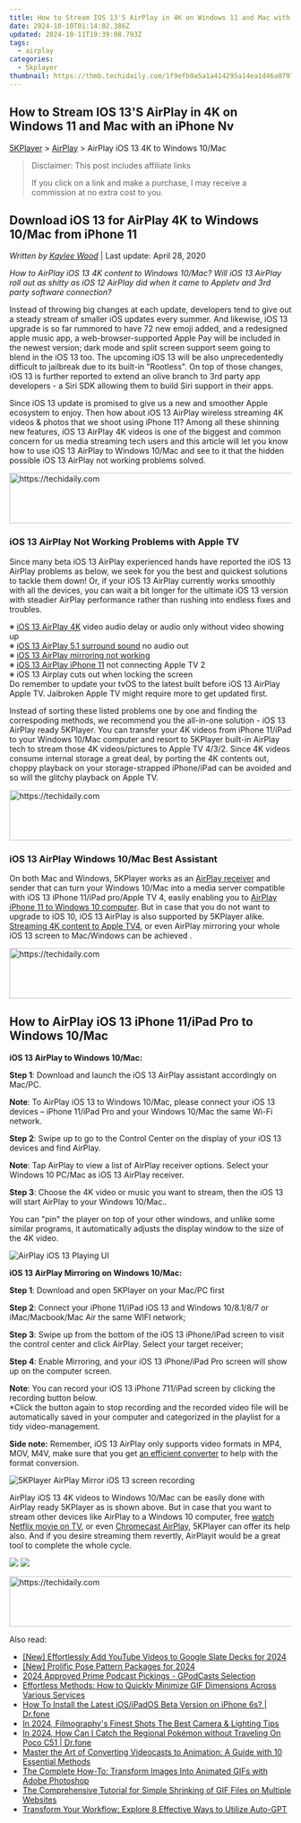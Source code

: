 ```yaml
---
title: How to Stream IOS 13'S AirPlay in 4K on Windows 11 and Mac with an iPhone Nv
date: 2024-10-10T01:14:02.386Z
updated: 2024-10-11T19:39:08.793Z
tags:
  - airplay
categories:
  - 5kplayer
thumbnail: https://thmb.techidaily.com/1f9efb9a5a1a414295a14ea1d46a07970958d7efb8dbb6f473b4857c829f272b.png
---
```


## How to Stream IOS 13'S AirPlay in 4K on Windows 11 and Mac with an iPhone Nv

[5KPlayer](https://tools.techidaily.com/5kplayer/products/) \> [AirPlay](https://tools.techidaily.com/5kplayer/airplay/) \> AirPlay iOS 13 4K to Windows 10/Mac

>  Disclaimer: This post includes affiliate links
>
>  If you click on a link and make a purchase, I may receive a commission at no extra cost to you.
>

## Download iOS 13 for AirPlay 4K to Windows 10/Mac from iPhone 11

 _Written by [Kaylee Wood](https://www.quora.com/profile/Amanda-Hu-21)_ | Last update: April 28, 2020

_How to AirPlay iOS 13 4K content to Windows 10/Mac? Will iOS 13 AirPlay roll out as shitty as iOS 12 AirPlay did when it came to Appletv and 3rd party software connection?_

Instead of throwing big changes at each update, developers tend to give out a steady stream of smaller iOS updates every summer. And likewise, iOS 13 upgrade is so far rummored to have 72 new emoji added, and a redesigned apple music app, a web-browser-supported Apple Pay will be included in the newest version; dark mode and split screen support seem going to blend in the iOS 13 too. The upcoming iOS 13 will be also unprecedentedly difficult to jailbreak due to its built-in "Rootless". On top of those changes, iOS 13 is further reported to extend an olive branch to 3rd party app developers - a Siri SDK allowing them to build Siri support in their apps.

  
 Since iOS 13 update is promised to give us a new and smoother Apple ecosystem to enjoy. Then how about iOS 13 AirPlay wireless streaming 4K videos & photos that we shoot using iPhone 11? Among all these shinning new features, iOS 13 AirPlay 4K videos is one of the biggest and common concern for us media streaming tech users and this article will let you know how to use iOS 13 AirPlay to Windows 10/Mac and see to it that the hidden possible iOS 13 AirPlay not working problems solved.

<!-- affiliate ads begin -->
<a href="https://zebaoaffiliateprogram.pxf.io/c/5597632/2137976/21526" target="_top" id="2137976">
  <img src="//a.impactradius-go.com/display-ad/21526-2137976" border="0" alt="https://techidaily.com" width="728" height="90"/>
</a>
<img height="0" width="0" src="https://zebaoaffiliateprogram.pxf.io/i/5597632/2137976/21526" style="position:absolute;visibility:hidden;" border="0" />
<!-- affiliate ads end -->

### iOS 13 AirPlay Not Working Problems with Apple TV

Since many beta iOS 13 AirPlay experienced hands have reported the iOS 13 AirPlay problems as below, we seek for you the best and quickest solutions to tackle them down! Or, if your iOS 13 AirPlay currently works smoothly with all the devices, you can wait a bit longer for the ultimate iOS 13 version with steadier AirPlay performance rather than rushing into endless fixes and troubles. 

※ [iOS 13 AirPlay 4K](https://tools.techidaily.com/5kplayer/airplay/) video audio delay or audio only without video showing up  
 ※ [iOS 13 AirPlay 5.1 surround sound](https://tools.techidaily.com/5kplayer/airplay/) no audio out  
 ※ [iOS 13 AirPlay mirroring not working](https://tools.techidaily.com/5kplayer/airplay/)  
 ※ [iOS 13 AirPlay iPhone 11](https://tools.techidaily.com/5kplayer/airplay/) not connecting Apple TV 2  
 ※ iOS 13 Airplay cuts out when locking the screen  
 Do remember to update your tvOS to the latest built before iOS 13 AirPlay Apple TV. Jaibroken Apple TV might require more to get updated first.

Instead of sorting these listed problems one by one and finding the correspoding methods, we recommend you the all-in-one solution - iOS 13 AirPlay ready 5KPlayer. You can transfer your 4K videos from iPhone 11/iPad to your Windows 10/Mac computer and resort to 5KPlayer built-in AirPlay tech to stream those 4K videos/pictures to Apple TV 4/3/2\. Since 4K videos consume internal storage a great deal, by porting the 4K contents out, choppy playback on your storage-strapped iPhone/iPad can be avoided and so will the glitchy playback on Apple TV.

<!-- affiliate ads begin -->
<a href="https://appsumo.8odi.net/c/5597632/2118325/7443" target="_top" id="2118325">
  <img src="//a.impactradius-go.com/display-ad/7443-2118325" border="0" alt="https://techidaily.com" width="728" height="90"/>
</a>
<img height="0" width="0" src="https://appsumo.8odi.net/i/5597632/2118325/7443" style="position:absolute;visibility:hidden;" border="0" />
<!-- affiliate ads end -->

### iOS 13 AirPlay Windows 10/Mac Best Assistant

On both Mac and Windows, 5KPlayer works as an [AirPlay receiver](https://tools.techidaily.com/5kplayer/airplay/) and sender that can turn your Windows 10/Mac into a media server compatible with iOS 13 iPhone 11/iPad pro/Apple TV 4, easily enabling you to [AirPlay iPhone 11 to Windows 10 computer](https://tools.techidaily.com/5kplayer/airplay/). But in case that you do not want to upgrade to iOS 10, iOS 13 AirPlay is also supported by 5KPlayer alike. [Streaming 4K content to Apple TV4](https://tools.techidaily.com/5kplayer/airplay/), or even AirPlay mirroring your whole iOS 13 screen to Mac/Windows can be achieved . 

<!-- affiliate ads begin -->
<a href="https://aligracehair.sjv.io/c/5597632/1896560/19272" target="_top" id="1896560">
  <img src="//a.impactradius-go.com/display-ad/19272-1896560" border="0" alt="https://techidaily.com" width="728" height="90"/>
</a>
<img height="0" width="0" src="https://aligracehair.sjv.io/i/5597632/1896560/19272" style="position:absolute;visibility:hidden;" border="0" />
<!-- affiliate ads end -->

## How to AirPlay iOS 13 iPhone 11/iPad Pro to Windows 10/Mac

**iOS 13 AirPlay to Windows 10/Mac:** 

**Step 1**: Download and launch the iOS 13 AirPlay assistant accordingly on Mac/PC.

**Note**: To AirPlay iOS 13 to Windows 10/Mac, please connect your iOS 13 devices – iPhone 11/iPad Pro and your Windows 10/Mac the same Wi-Fi network.

**Step 2**: Swipe up to go to the Control Center on the display of your iOS 13 devices and find AirPlay.

**Note**: Tap AirPlay to view a list of AirPlay receiver options. Select your Windows 10 PC/Mac as iOS 13 AirPlay receiver.

**Step 3**: Choose the 4K video or music you want to stream, then the iOS 13 will start AirPlay to your Windows 10/Mac..

You can "pin" the player on top of your other windows, and unlike some similar programs, it automatically adjusts the display window to the size of the 4K video.

![AirPlay iOS 13 Playing UI](https://www.5kplayer.com/airplay/img/5kp-airplay-windows-8-zjy.jpg) 

**iOS 13 AirPlay Mirroring on Windows 10/Mac:**

**Step 1**: Download and open 5KPlayer on your Mac/PC first

**Step 2**: Connect your iPhone 11/iPad iOS 13 and Windows 10/8.1/8/7 or iMac/Macbook/Mac Air the same WIFI network;

**Step 3**: Swipe up from the bottom of the iOS 13 iPhone/iPad screen to visit the control center and click AirPlay. Select your target receiver;

**Step 4**: Enable Mirroring, and your iOS 13 iPhone/iPad Pro screen will show up on the computer screen.

**Note**: You can record your iOS 13 iPhone 711/iPad screen by clicking the recording button below.  
 \*Click the button again to stop recording and the recorded video file will be automatically saved in your computer and categorized in the playlist for a tidy video-management.

**Side note:** Remember, iOS 13 AirPlay only supports video formats in MP4, MOV, M4V, make sure that you get [an efficient converter](https://tools.techidaily.com/5kplayer/products/) to help with the format conversion.

![5KPlayer AirPlay Mirror iOS 13 screen recording](https://www.5kplayer.com/airplay/../video-music-player/img/5kp-wmc-alternative-zjy-recording.jpg) 

AirPlay iOS 13 4K videos to Windows 10/Mac can be easily done with AirPlay ready 5KPlayer as is shown above. But in case that you want to stream other devices like AirPlay to a Windows 10 computer, free [watch Netflix movie on TV](https://tools.techidaily.com/5kplayer/airplay/), or even [Chromecast AirPlay](https://tools.techidaily.com/5kplayer/airplay/), 5KPlayer can offer its help also. And if you desire streaming them revertly, AirPlayit would be a great tool to complete the whole cycle.

[![](https://www.5kplayer.com/airplay/../button/freedownwhitewin.png)](https://tools.techidaily.com/5kplayer/products/) [![](https://www.5kplayer.com/airplay/../button/freedownbackmac.png)](https://tools.techidaily.com/5kplayer/products/)

<!-- affiliate ads begin -->
<a href="https://unicoeye.pxf.io/c/5597632/2134218/18498" target="_top" id="2134218">
  <img src="//a.impactradius-go.com/display-ad/18498-2134218" border="0" alt="https://techidaily.com" width="728" height="90"/>
</a>
<img height="0" width="0" src="https://unicoeye.pxf.io/i/5597632/2134218/18498" style="position:absolute;visibility:hidden;" border="0" />
<!-- affiliate ads end -->

<ins class="adsbygoogle"
     style="display:block"
     data-ad-format="autorelaxed"
     data-ad-client="ca-pub-7571918770474297"
     data-ad-slot="1223367746"></ins>

<ins class="adsbygoogle"
     style="display:block"
     data-ad-client="ca-pub-7571918770474297"
     data-ad-slot="8358498916"
     data-ad-format="auto"
     data-full-width-responsive="true"></ins>

<span class="atpl-alsoreadstyle">Also read:</span>
<div><ul>
<li><a href="https://youtube-web.techidaily.com/ffortlessly-add-youtube-videos-to-google-slate-decks-for-2024/"><u>[New] Effortlessly Add YouTube Videos to Google Slate Decks for 2024</u></a></li>
<li><a href="https://fox-cloud.techidaily.com/new-prolific-pose-pattern-packages-for-2024/"><u>[New] Prolific Pose Pattern Packages for 2024</u></a></li>
<li><a href="https://extra-support.techidaily.com/2024-approved-prime-podcast-pickings-gpodcasts-selection/"><u>2024 Approved Prime Podcast Pickings - GPodCasts Selection</u></a></li>
<li><a href="https://media-tips.techidaily.com/effortless-methods-how-to-quickly-minimize-gif-dimensions-across-various-services/"><u>Effortless Methods: How to Quickly Minimize GIF Dimensions Across Various Services</u></a></li>
<li><a href="https://blog-min.techidaily.com/how-to-install-the-latest-iosipados-beta-version-on-iphone-6s-drfone-by-drfone-ios-system-repair-ios-system-repair/"><u>How To Install the Latest iOS/iPadOS Beta Version on iPhone 6s? | Dr.fone</u></a></li>
<li><a href="https://fox-boxes.techidaily.com/in-2024-filmographys-finest-shots-the-best-camera-and-lighting-tips/"><u>In 2024, Filmography's Finest Shots The Best Camera & Lighting Tips</u></a></li>
<li><a href="https://pokemon-go-android.techidaily.com/in-2024-how-can-i-catch-the-regional-pokemon-without-traveling-on-poco-c51-drfone-by-drfone-virtual-android/"><u>In 2024, How Can I Catch the Regional Pokémon without Traveling On Poco C51 | Dr.fone</u></a></li>
<li><a href="https://media-tips.techidaily.com/master-the-art-of-converting-videocasts-to-animation-a-guide-with-10-essential-methods/"><u>Master the Art of Converting Videocasts to Animation: A Guide with 10 Essential Methods</u></a></li>
<li><a href="https://media-tips.techidaily.com/the-complete-how-to-transform-images-into-animated-gifs-with-adobe-photoshop/"><u>The Complete How-To: Transform Images Into Animated GIFs with Adobe Photoshop</u></a></li>
<li><a href="https://media-tips.techidaily.com/the-comprehensive-tutorial-for-simple-shrinking-of-gif-files-on-multiple-websites/"><u>The Comprehensive Tutorial for Simple Shrinking of GIF Files on Multiple Websites</u></a></li>
<li><a href="https://tech-hub.techidaily.com/transform-your-workflow-explore-8-effective-ways-to-utilize-auto-gpt/"><u>Transform Your Workflow: Explore 8 Effective Ways to Utilize Auto-GPT</u></a></li>
</ul></div>

